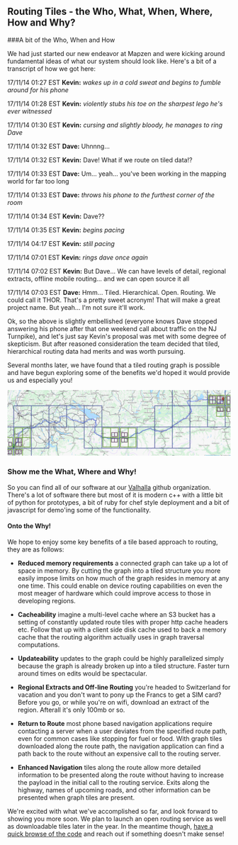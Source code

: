 ## Routing Tiles - the Who, What, When, Where, How and Why?

###A bit of the Who, When and How

We had just started our new endeavor at Mapzen and were kicking around fundamental ideas of what our system should look like. Here's a bit of a transcript of how we got here:

17/11/14 01:27 EST **Kevin:** *wakes up in a cold sweat and begins to fumble around for his phone*

17/11/14 01:28 EST **Kevin:** *violently stubs his toe on the sharpest lego he's ever witnessed*

17/11/14 01:30 EST **Kevin:** *cursing and slightly bloody, he manages to ring Dave*

17/11/14 01:32 EST **Dave:** Uhnnng...

17/11/14 01:32 EST **Kevin:** Dave! What if we route on tiled data!?

17/11/14 01:33 EST **Dave:** Um... yeah... you've been working in the mapping world for far too long

17/11/14 01:33 EST **Dave:** *throws his phone to the furthest corner of the room*

17/11/14 01:34 EST **Kevin:** Dave??

17/11/14 01:35 EST **Kevin:** *begins pacing*

17/11/14 04:17 EST **Kevin:** *still pacing*

17/11/14 07:01 EST **Kevin:** *rings dave once again*

17/11/14 07:02 EST **Kevin:** But Dave... We can have levels of detail, regional extracts, offline mobile routing... and we can open source it all

17/11/14 07:03 EST **Dave:** Hmm... Tiled. Hierarchical. Open. Routing. We could call it THOR. That's a pretty sweet acronym! That will make a great project name. But yeah... I'm not sure it'll work.

Ok, so the above is slightly embellished (everyone knows Dave stopped answering his phone after that one weekend call about traffic on the NJ Turnpike), and let's just say Kevin's proposal was met with some degree of skepticism. But after reasoned consideration the team decided that tiled, hierarchical routing data had merits and was worth pursuing.

Several months later, we have found that a tiled routing graph is possible and have begun exploring some of the benefits we'd hoped it would provide us and especially you!

![LOD Tile Sketch](images/lod_tile_sketch.png "LOD Tile Sketch")

### Show me the What, Where and Why!

So you can find all of our software at our [Valhalla](https://github.com/valhalla) github organization. There's a lot of software there but most of it is modern c++ with a little bit of python for prototypes, a bit of ruby for chef style deployment and a bit of javascript for demo'ing some of the functionality. 

#### Onto the Why!

We hope to enjoy some key benefits of a tile based approach to routing, they are as follows:

 - **Reduced memory requirements**  a connected graph can take up a lot of space in memory. By cutting the graph into a tiled structure you more easily impose limits on how much of the graph resides in memory at any one time. This could enable on device routing capabilities on even the most meager of hardware which could improve access to those in developing regions.

 - **Cacheability**  imagine a multi-level cache where an S3 bucket has a setting of constantly updated route tiles with proper http cache headers etc. Follow that up with a client side disk cache used to back a memory cache that the routing algorithm actually uses in graph traversal computations. 

 - **Updateability**  updates to the graph could be highly parallelized simply because the graph is already broken up into a tiled structure. Faster turn around times on edits would be spectacular.

 - **Regional Extracts and Off-line Routing**  you're headed to Switzerland for vacation and you don't want to pony up the Francs to get a SIM card? Before you go, or while you're on wifi, download an extract of the region. Afterall it's only 100mb or so.

 - **Return to Route**  most phone based navigation applications require contacting a server when a user deviates from the specified route path, even for common cases like stopping for fuel or food. With graph tiles downloaded along the route path, the navigation application can find a path back to the route without an expensive call to the routing server. 
 
 - **Enhanced Navigation** tiles along the route allow more detailed information to be presented along the route without having to increase the payload in the initial call to the routing service. Exits along the highway, names of upcoming roads, and other information can be presented when graph tiles are present.

We're excited with what we've accomplished so far, and look forward to showing you more soon. We plan to launch an open routing service as well as downloadable tiles later in the year. In the meantime though, [have a quick browse of the code](https://github.com/valhalla) and reach out if something doesn't make sense!
